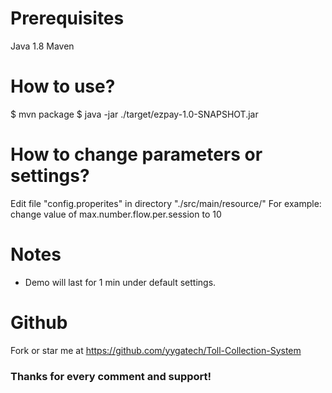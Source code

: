 # Prerequisites
Java 1.8
Maven

# How to use?
$ mvn package
$ java -jar ./target/ezpay-1.0-SNAPSHOT.jar

# How to change parameters or settings?
Edit file "config.properites" in directory "./src/main/resource/"
For example: change value of max.number.flow.per.session to 10

# Notes
- Demo will last for 1 min under default settings.

# Github
Fork or star me at https://github.com/yygatech/Toll-Collection-System
### Thanks for every comment and support!
